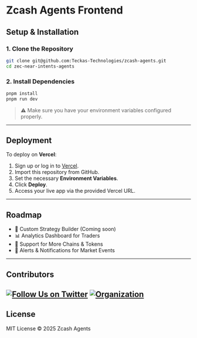# Zcash Agents Frontend
## Setup & Installation
### 1. Clone the Repository
```bash
git clone git@github.com:Teckas-Technologies/zcash-agents.git
cd zec-near-intents-agents
```
### 2. Install Dependencies
```bash
pnpm install
pnpm run dev
```
> :warning: Make sure you have your environment variables configured properly.
---
## Deployment
To deploy on **Vercel**:
1. Sign up or log in to [Vercel](https://vercel.com/).
2. Import this repository from GitHub.
3. Set the necessary **Environment Variables**.
4. Click **Deploy**.
5. Access your live app via the provided Vercel URL.
---
## Roadmap
- :brain: Custom Strategy Builder (Coming soon)
- :bar_chart: Analytics Dashboard for Traders
- :bridge_at_night: Support for More Chains & Tokens
- :bell: Alerts & Notifications for Market Events
---
## Contributors
[![Follow Us on Twitter](https://img.shields.io/badge/Follow-Teckas%20Technologies-blue?style=social&logo=twitter)](https://x.com/0xteckas)
[![Organization](https://img.shields.io/badge/Powered%20By-Teckas%20Technologies-green)](https://www.teckastechnologies.com/)
---
## License
MIT License © 2025 Zcash Agents